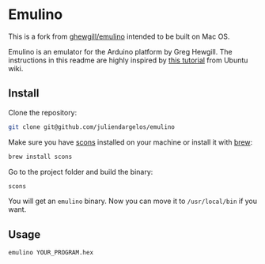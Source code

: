 # Emulino

This is a fork from [ghewgill/emulino](https://github.com/ghewgill/emulino) intended to be built on Mac OS.

Emulino is an emulator for the Arduino platform by Greg Hewgill.
The instructions in this readme are highly inspired by [this tutorial](https://wiki.ubuntu.com/Emulino) from Ubuntu wiki.

## Install

Clone the repository:

```bash
git clone git@github.com/juliendargelos/emulino
```

Make sure you have [scons](https://scons.org) installed on your machine or install it with [brew](https://brew.sh):

```bash
brew install scons
```

Go to the project folder and build the binary:

```bash
scons
```

You will get an `emulino` binary. Now you can move it to `/usr/local/bin` if you want.

## Usage

```bash
emulino YOUR_PROGRAM.hex
```
